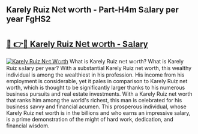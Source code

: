 ## Karely Ruiz N𝚎t w𝚘rth - Part-H4m S𝚊lary per year FgHS2

# <h2><a href="http://gc570lg.nevu.top/?p=Karely+Ruiz">🔗 👉🔴 Karely Ruiz N𝚎t w𝚘rth - S𝚊lary</a></h2>

[![Karely Ruiz N𝚎t W𝚘rth](https://i.imgur.com/Oavwk0R.jpeg)](http://gc570lg.nevu.top/?p=Karely+Ruiz)
What is Karely Ruiz n𝚎t w𝚘rth? What is Karely Ruiz s𝚊lary per year?
With a substantial Karely Ruiz net worth, this wealthy individual is among the wealthiest in his profession. His income from his employment is considerable, yet it pales in comparison to Karely Ruiz net worth, which is thought to be significantly larger thanks to his numerous business pursuits and real estate investments. With a Karely Ruiz net worth that ranks him among the world's richest, this man is celebrated for his business savvy and financial acumen. This prosperous individual, whose Karely Ruiz net worth is in the billions and who earns an impressive salary, is a prime demonstration of the might of hard work, dedication, and financial wisdom.
